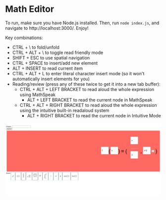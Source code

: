 # Math Editor

To run, make sure you have Node.js installed. Then, run `node index.js`, and navigate to http://localhost:3000/. Enjoy!

Key combinations:
* CTRL + \\ to fold/unfold
* CTRL + ALT + \\ to toggle read friendly mode
* SHIFT + ESC to use spatial navigation
* CTRL + SPACE to insert/add new element
* ALT + INSERT to read current item
* CTRL + ALT + L to enter literal character insert mode (so it won't automatically insert elements for you)
* Reading/review (press any of these twice to get it into a new tab buffer):
    * CTRL + ALT + LEFT BRACKET to read aloud the whole expression using MathSpeak
        * ALT + LEFT BRACKET to read the current node in MathSpeak
    * CTRL + ALT + RIGHT BRACKET to read aloud the whole expression using the intuitive built-in readaloud system
        * ALT + RIGHT BRACKET to read the current node in Intuitive Mode

![Early Demo of Editor, Displaying Equation](Screenshot_24-2-2024_22859_localhost.jpeg)
